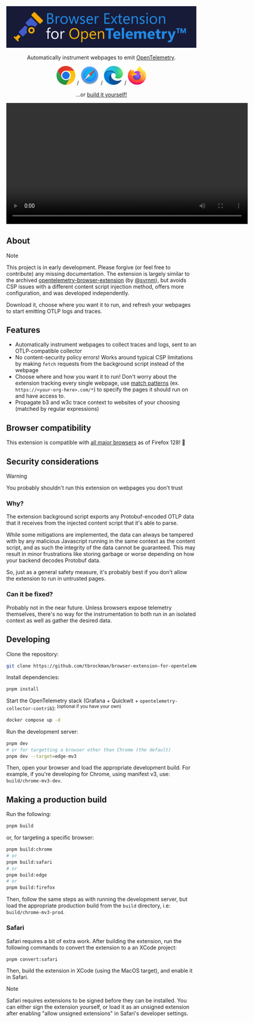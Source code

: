 <div align='center'>
    <img src='assets/logo.svg'></img>
    <p></p>
    <p>Automatically instrument webpages to emit <a href="https://opentelemetry.io/docs/what-is-opentelemetry/">OpenTelemetry</a>.</p>
    <p></p>
    <a href="https://chromewebstore.google.com/detail/opentelemetry-browser-ext/bgjeoaohfhbfabbfhbafjihbobjgniag"><img src='./assets/chrome.svg' height=50 alt='chrome download'></img></a>
    /
    <a href="https://apps.apple.com/us/app/opentelemetry-browser-ext/id6503631744"><img src='./assets/safari.svg' height=50 alt='safari download'></img></a>
    /
    <a href="https://microsoftedge.microsoft.com/addons/detail/opentelemetry-browser-ext/agbimhpapcebokbphphbfcimebibcoga"><img src='./assets/edge.svg' height=50 alt='edge download'></img></a>
    /
    <a href="https://addons.mozilla.org/en-US/firefox/addon/opentelemetry-browserextension/"><img src='./assets/firefox.svg' height=50 alt='firefox nightly download'></img></a>
    <p>...or <a href='#making-a-production-build'>build it yourself!</a></p>
    <video src='https://github.com/user-attachments/assets/8bc930b5-021d-4e79-bc05-2f0c6a138806' width=640/></video>
</div>

## About

> [!NOTE]
> This project is in early development. Please forgive (or feel free to contribute) any missing documentation.
> The extension is largely similar to the archived [opentelemetry-browser-extension](https://github.com/open-telemetry/opentelemetry-js-contrib/tree/main/archive/opentelemetry-browser-extension-autoinjection) (by [@svrnm](https://github.com/svrnm/opentelemetry-browser-extension/)), but avoids CSP issues with a different content script injection method, offers more configuration, and was developed independently.

Download it, choose where you want it to run, and refresh your webpages to start emitting OTLP logs and traces.

## Features

- Automatically instrument webpages to collect traces and logs, sent to an OTLP-compatible collector
- No content-security policy errors! Works around typical CSP limitations by making `fetch` requests from the background script instead of the webpage
- Choose where and how you want it to run! Don't worry about the extension tracking every single webpage, use [match patterns](https://developer.mozilla.org/en-US/docs/Mozilla/Add-ons/WebExtensions/Match_patterns) (ex. `https://<your-org-here>.com/*`) to specify the pages it should run on and have access to.
- Propagate b3 and w3c trace context to websites of your choosing (matched by regular expressions)

## Browser compatibility

This extension is compatible with [all major browsers](https://developer.mozilla.org/en-US/docs/Mozilla/Add-ons/WebExtensions/API/scripting/executeScript#browser_compatibility) as of Firefox 128! 🎉

<!-- ## Architecture TODO: -->
<!-- ## Performance impact TODO: -->

## Security considerations

> [!WARNING]
> You probably shouldn't run this extension on webpages you don't trust

### Why?

The extension background script exports any Protobuf-encoded OTLP data that it receives from the injected content script that it's able to parse.

While some mitigations are implemented, the data can always be tampered with by any malicious Javascript running in the same context as the content script, and as such the integrity of the data cannot be guaranteed. This may result in minor frustrations like storing garbage or worse depending on how your backend decodes Protobuf data.

So, just as a general safety measure, it's probably best if you don't allow the extension to run in untrusted pages.

### Can it be fixed?

Probably not in the near future. Unless browsers expose telemetry themselves, there's no way for the instrumentation to both run in an isolated context as well as gather the desired data.

## Developing

Clone the repository:

```bash
git clone https://github.com/tbrockman/browser-extension-for-opentelemetry
```

Install dependencies:

```bash
pnpm install
```

Start the OpenTelemetry stack (Grafana + Quickwit + `opentelemetry-collector-contrib`):<sup> (optional if you have your own)</sup>

```bash
docker compose up -d
```

Run the development server:

```bash
pnpm dev
# or for targetting a browser other than Chrome (the default)
pnpm dev --target=edge-mv3
```

Then, open your browser and load the appropriate development build. For example, if you're developing for Chrome, using manifest v3, use: `build/chrome-mv3-dev`.

## Making a production build

Run the following:

```bash
pnpm build
```

or, for targeting a specific browser:

```bash
pnpm build:chrome
# or
pnpm build:safari
# or
pnpm build:edge
# or
pnpm build:firefox
```

Then, follow the same steps as with running the development server, but load the appropriate production build from the `build` directory, i.e: `build/chrome-mv3-prod`.

### Safari

Safari requires a bit of extra work. After building the extension, run the following commands to convert the extension to a an XCode project:

```bash
pnpm convert:safari
```

Then, build the extension in XCode (using the MacOS target), and enable it in Safari.

> [!NOTE]
> Safari requires extensions to be signed before they can be installed. You can either sign the extension yourself, or load it as an unsigned extension after enabling "allow unsigned extensions" in Safari's developer settings.
